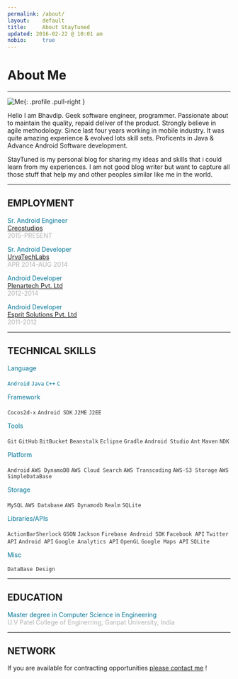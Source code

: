 ```yaml
---
permalink: /about/
layout:    default
title:     About StayTuned
updated: 2016-02-22 @ 10:01 am
nobio:     true
---
```


# About Me
------------

![Me](https://i.stack.imgur.com/xF6F1.jpg?s=328&g=1){: .profile .pull-right }


Hello I am Bhavdip. Geek software engineer, programmer. Passionate about to maintain the quality, repaid deliver of the product. Strongly believe in agile methodology. Since last four years working in mobile industry. It was quite amazing experience & evolved lots skill sets. Proficents in Java & Advance Android Software development.

StayTuned is my personal blog for sharing my ideas and skills that i could learn from my experiences. I am not good blog writer but want to capture all those stuff that help my and other peoples similar like me in the world.

***

## EMPLOYMENT

<span class="spanlarger" style="color:#007697">Sr. Android Engineer</span><br/>
<a href="http://creolestudios.com/">Creostudios</a><br/>
<span class="spanSmaller" style="color: #b3b3b3">2015-PRESENT</span>


<span class="spanlarger" style="color: #007697">Sr. Android Developer</span><br/>
<a href="http://urvatechlabs.com/">UrvaTechLabs</a><br/>
<span class="spanSmaller" style="color: #b3b3b3">APR 2014-AUG 2014</span>

<span class="spanlarger" style="color: #007697">Android Developer</span><br/>
<a href="http://http://www.plenartech.com/">Plenartech Pvt. Ltd</a><br/>
<span class="spanSmaller" style="color: #b3b3b3">2012-2014</span>


<span class="spanlarger" style="color: #007697">Android Developer</span><br/>
<a href="http://www.esprit.co.in/">Esprit Solutions Pvt. Ltd</a><br/>
<span class="spanSmaller" style="color: #b3b3b3">2011-2012</span><br/>

***

## TECHNICAL SKILLS

<span class="spanlarger" style="color:#007697">Language</span><br/><br/>
<span style="color: #007697">`Android` `Java` `C++` `C`</span><br/>

<span class="spanlarger" style="color:#007697">Framework</span><br/><br/>
<span style="color: #333">`Cocos2d-x` `Android SDK` `J2ME` `J2EE`</span><br/>

<span class="spanlarger" style="color:#007697">Tools</span><br/><br/>
<span style="color: #333">`Git` `GitHub` `BitBucket` `Beanstalk` `Eclipse` `Gradle` `Android Studio` `Ant` `Maven` `NDK`</span><br/>

<span class="spanlarger" style="color:#007697">Platform</span><br/><br/>
<span style="color: #333">`Android` `AWS DynamoDB` `AWS Cloud Search` `AWS Transcoding` `AWS-S3 Storage` `AWS SimpleDataBase`</span><br/>

<span class="spanlarger" style="color:#007697">Storage</span><br/><br/>
<span style="color: #333">`MySQL` `AWS Database` `AWS Dynamodb` `Realm` `SQLite`</span><br/>

<span class="spanlarger" style="color:#007697">Libraries/APIs</span><br/><br/>
<span style="color: #333">`ActionBarSherlock` `GSON` `Jackson` `Firebase Android SDK` `Facebook API` `Twitter API` `Android API` `Google Analytics API` `OpenGL` `Google Maps API` `SQLite`</span><br/>

<span class="spanlarger" style="color:#007697">Misc</span><br/><br/>
<span style="color: #333">`DataBase Design`</span><br/>


***

## EDUCATION

<span class="spanlarger" style="color:#007697">
Master degree in Computer Science in Engineering</span><br/>
<span class="spanSmaller" style="color: #b3b3b3">U.V Patel College of Enginerring, Ganpat University, India</span>

***

## NETWORK 

If you are available for contracting opportunities [please contact me](/contact/) !

<div class="aboutme">
<a  class="social-item" href="http://twitter.com/{{ site.data.members.twitter_name}}" title="{{ site.twitter_name }} on Twitter" target="_blank">
	<i class="fa fa-twitter fa-lg"></i>
</a>
	<a  class="social-item" href="http://github.com/{{site.data.members.github_name}}" title="{{site.data.members.github_name}} on Github" target="_blank">
	<i class="fa fa-github fa-lg"></i>
</a>
<a  class="social-item" href="http://stackoverflow.com/users/{{site.data.members.stack_overflow}}" title="{{ site.twitter_name }} on stack_overflow" target="_blank">
	<i class="fa fa-stack-overflow fa-lg"></i>
</a>
<a  class="social-item" href="https://in.linkedin.com/in/{{site.data.members.linked_in}}" title="{{ site.twitter_name }} on LinkedIn" target="_blank">
	<i class="fa fa-linkedin fa-lg"></i>
</a>
</div>